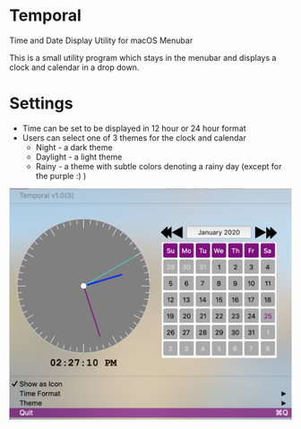 # Temporal
Time and Date Display Utility for macOS Menubar

This is a small utility program which stays in the menubar and displays a clock and calendar in a drop down.

# Settings

* Time can be set to be displayed in 12 hour or 24 hour format
* Users can select one of 3 themes for the clock and calendar
    * Night - a dark theme
    * Daylight - a light theme
    * Rainy - a theme with subtle colors denoting a rainy day (except for the purple :) )
    
    
![Screenshot](https://github.com/eeshwar1/Temporal/blob/master/Temporal%20screenshot.png)
